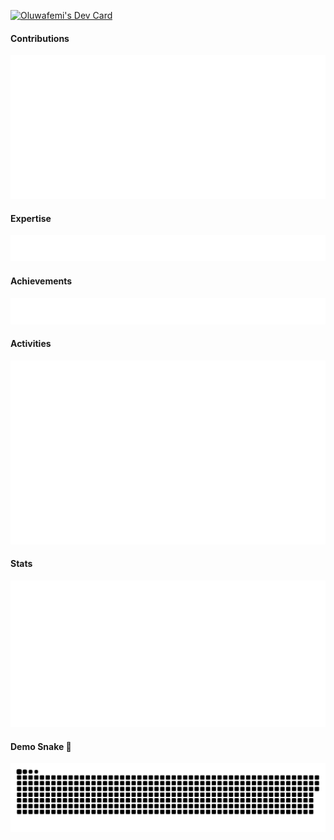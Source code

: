 <a href="https://app.daily.dev/oluwafemi"><img src="https://api.daily.dev/devcards/v2/if6VpnHYCwT7Ofg19R2IP.png?type=wide&r=mkd" width="652" alt="Oluwafemi's Dev Card"/></a>

#### Contributions
![Metrics](studio/metrics.plugin.isocalendar.svg)

#### Expertise
![Metrics](studio/metrics.plugin.topics.icons.svg)

#### Achievements
![Metrics](studio/metrics.plugin.achievements.svg)

#### Activities
![Metrics](studio/metrics.plugin.habits.charts.svg)

#### Stats
![Metrics](studio/metrics.classic.svg)


#### Demo Snake 🐍
<p align="center">
  <!--credit to sammorozov-->
 <img width="1000" src="studio/github-snake.svg" alt="snake"/>
</p>
